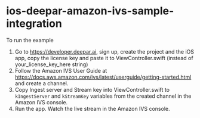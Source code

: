 # ios-deepar-amazon-ivs-sample-integration

To run the example

1. Go to https://developer.deepar.ai, sign up, create the project and the iOS app, copy the license key and paste it to ViewController.swift (instead of your_license_key_here string)
2. Follow the Amazon IVS User Guide at https://docs.aws.amazon.com/ivs/latest/userguide/getting-started.html and create a channel.
3. Copy Ingest server and Stream key into  ViewController.swift to `kIngestServer` and `kStreamKey` variables from the created channel in the Amazon IVS console.
4. Run the app. Watch the live stream in the Amazon IVS console.
